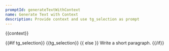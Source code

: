 ```yaml
---
promptId: generateTextWithContext
name: Generate Text with Context
description: Provide context and use tg_selection as prompt
---
```

<context>

{{context}}

</context>

{{#if tg_selection}}
{{tg_selection}}
{{ else }}
Write a short paragraph.
{{/if}}
